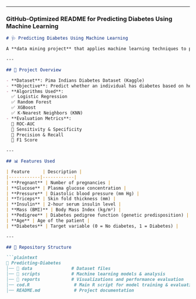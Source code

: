 
---

### **GitHub-Optimized README for Predicting Diabetes Using Machine Learning**
```md
# 🩺 Predicting Diabetes Using Machine Learning

A **data mining project** that applies machine learning techniques to predict diabetes using the **Pima Indians Diabetes Dataset**. This study evaluates various classification models to determine the most effective algorithm for predicting diabetes based on patient health metrics.

---

## 📌 Project Overview

- **Dataset**: Pima Indians Diabetes Dataset (Kaggle)  
- **Objective**: Predict whether an individual has diabetes based on health attributes.  
- **Algorithms Used**:  
  ✅ Logistic Regression  
  ✅ Random Forest  
  ✅ XGBoost  
  ✅ K-Nearest Neighbors (KNN)  
- **Evaluation Metrics**:  
  🎯 ROC-AUC  
  🎯 Sensitivity & Specificity  
  🎯 Precision & Recall  
  🎯 F1 Score  

---

## 📊 Features Used

| Feature     | Description |
|------------|------------|
| **Pregnant** | Number of pregnancies |
| **Glucose** | Plasma glucose concentration |
| **Pressure** | Diastolic blood pressure (mm Hg) |
| **Triceps** | Skin fold thickness (mm) |
| **Insulin** | 2-hour serum insulin level |
| **Mass (BMI)** | Body Mass Index (kg/m²) |
| **Pedigree** | Diabetes pedigree function (genetic predisposition) |
| **Age** | Age of the patient |
| **Diabetes** | Target variable (0 = No diabetes, 1 = Diabetes) |

---

## 📂 Repository Structure

```plaintext
📁 Predicting-Diabetes
│── 📂 data               # Dataset files
│── 📂 scripts            # Machine learning models & analysis
│── 📂 reports            # Visualizations and performance evaluation
│── cod.R                 # Main R script for model training & evaluation
│── README.md             # Project documentation
